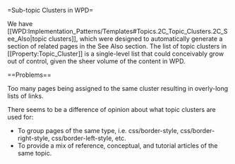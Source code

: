 =Sub-topic Clusters in WPD=

We have [[WPD:Implementation_Patterns/Templates#Topics.2C_Topic_Clusters.2C_See_Also|topic clusters]], which were designed to automatically generate a section of related pages in the See Also section. The list of topic clusters in [[Property:Topic_Cluster]] is a single-level list that could conceivably grow out of control, given the sheer volume of the content in WPD.

==Problems==

Too many pages being assigned to the same cluster resulting in overly-long lists of links. 

There seems to be a difference of opinion about what topic clusters are used for:
* To group pages of the same type, i.e. css/border-style, css/border-right-style, css/border-left-style, etc.
* To provide a mix of reference, conceptual, and tutorial articles of the same topic.